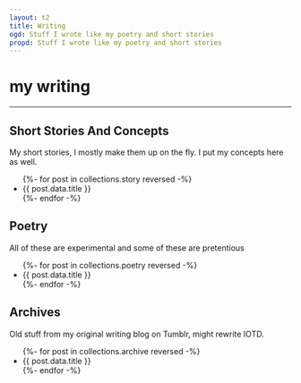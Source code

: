 ```yaml
---
layout: t2
title: Writing
ogd: Stuff I wrote like my poetry and short stories
propd: Stuff I wrote like my poetry and short stories
---
```


# my writing

---
## Short Stories And Concepts <i class="ph ph-notebook"></i>
My short stories, I mostly make them up on the fly. I put my concepts here as well.

<ul>
{%- for post in collections.story reversed -%}
  <li>{{ post.data.title }}</li>
{%- endfor -%}
</ul>

## Poetry <i class="ph ph-scroll"></i>
All of these are experimental and some of these are pretentious

<ul>
{%- for post in collections.poetry reversed -%}
  <li>{{ post.data.title }}</li>
{%- endfor -%}
</ul>

## Archives <i class="ph ph-archive"></i>
Old stuff from my original writing blog on Tumblr, might rewrite IOTD.

<ul>
{%- for post in collections.archive reversed -%}
  <li>{{ post.data.title }}</li>
{%- endfor -%}
</ul>
